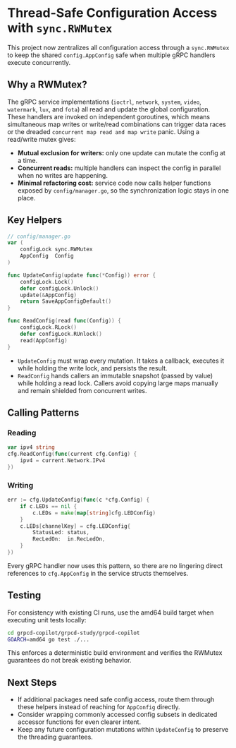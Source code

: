 # Thread-Safe Configuration Access with `sync.RWMutex`

This project now zentralizes all configuration access through a `sync.RWMutex` to keep the shared `config.AppConfig` safe when multiple gRPC handlers execute concurrently.

## Why a RWMutex?

The gRPC service implementations (`ioctrl`, `network`, `system`, `video`, `watermark`, `lux`, and `fota`) all read and update the global configuration. These handlers are invoked on independent goroutines, which means simultaneous map writes or write/read combinations can trigger data races or the dreaded `concurrent map read and map write` panic. Using a read/write mutex gives:

- **Mutual exclusion for writers:** only one update can mutate the config at a time.
- **Concurrent reads:** multiple handlers can inspect the config in parallel when no writes are happening.
- **Minimal refactoring cost:** service code now calls helper functions exposed by `config/manager.go`, so the synchronization logic stays in one place.

## Key Helpers

```go
// config/manager.go
var (
    configLock sync.RWMutex
    AppConfig  Config
)

func UpdateConfig(update func(*Config)) error {
    configLock.Lock()
    defer configLock.Unlock()
    update(&AppConfig)
    return SaveAppConfigDefault()
}

func ReadConfig(read func(Config)) {
    configLock.RLock()
    defer configLock.RUnlock()
    read(AppConfig)
}
```

- `UpdateConfig` must wrap every mutation. It takes a callback, executes it while holding the write lock, and persists the result.
- `ReadConfig` hands callers an immutable snapshot (passed by value) while holding a read lock. Callers avoid copying large maps manually and remain shielded from concurrent writes.

## Calling Patterns

### Reading

```go
var ipv4 string
cfg.ReadConfig(func(current cfg.Config) {
    ipv4 = current.Network.IPv4
})
```

### Writing

```go
err := cfg.UpdateConfig(func(c *cfg.Config) {
    if c.LEDs == nil {
        c.LEDs = make(map[string]cfg.LEDConfig)
    }
    c.LEDs[channelKey] = cfg.LEDConfig{
        StatusLed: status,
        RecLedOn:  in.RecLedOn,
    }
})
```

Every gRPC handler now uses this pattern, so there are no lingering direct references to `cfg.AppConfig` in the service structs themselves.

## Testing

For consistency with existing CI runs, use the amd64 build target when executing unit tests locally:

```bash
cd grpcd-copilot/grpcd-study/grpcd-copilot
GOARCH=amd64 go test ./...
```

This enforces a deterministic build environment and verifies the RWMutex guarantees do not break existing behavior.

## Next Steps

- If additional packages need safe config access, route them through these helpers instead of reaching for `AppConfig` directly.
- Consider wrapping commonly accessed config subsets in dedicated accessor functions for even clearer intent.
- Keep any future configuration mutations within `UpdateConfig` to preserve the threading guarantees.
